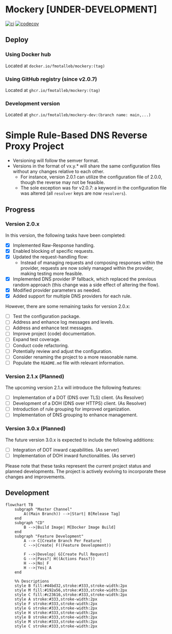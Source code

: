 # Mockery [**UNDER-DEVELOPMENT**]

[![ci](https://github.com/FMotalleb/mockery/actions/workflows/ci.yml/badge.svg)](https://github.com/FMotalleb/mockery/actions/workflows/ci.yml)
[![codecov](https://codecov.io/gh/FMotalleb/mockery/branch/main/graph/badge.svg?token=MPZZYK0LUJ)](https://codecov.io/gh/FMotalleb/mockery)

## Deploy

### Using Docker hub

Located at `docker.io/fmotalleb/mockery:(tag)`

### Using GitHub registry (since v2.0.7)

Located at `ghcr.io/fmotalleb/mockery:(tag)`

### Development version

Located at `ghcr.io/fmotalleb/mockery-dev:(branch name: main,...)`

# Simple Rule-Based DNS Reverse Proxy Project

* Versioning will follow the semver format.
* Versions in the format of vx.y.* will share the same configuration files without any changes relative to each other.
  * For instance, version 2.0.1 can utilize the configuration file of 2.0.0, though the reverse may not be feasible.
  * The sole exception was for v2.0.7: a keyword in the configuration file was altered (all `resolver` keys are now `resolvers`).

## Progress

### Version 2.0.x

In this version, the following tasks have been completed:
* [X] Implemented Raw-Response handling.
* [X] Enabled blocking of specific requests.
* [X] Updated the request-handling flow:
  * Instead of managing requests and composing responses within the provider, requests are now solely managed within the provider, making testing more feasible.
* [X] Implemented DNS provider IP fallback, which replaced the previous random approach (this change was a side effect of altering the flow).
* [X] Modified provider parameters as needed.
* [X] Added support for multiple DNS providers for each rule.

However, there are some remaining tasks for version 2.0.x:
* [ ] Test the configuration package.
* [ ] Address and enhance log messages and levels.
* [ ] Address and enhance test messages.
* [ ] Improve project (code) documentation.
* [ ] Expand test coverage.
* [ ] Conduct code refactoring.
* [ ] Potentially review and adjust the configuration.
* [ ] Consider renaming the project to a more reasonable name.
* [ ] Populate the `README.md` file with relevant information.

### Version 2.1.x (Planned)

The upcoming version 2.1.x will introduce the following features:
* [ ] Implementation of a DOT (DNS over TLS) client. (As Resolver)
* [ ] Development of a DOH (DNS over HTTPS) client. (As Resolver)
* [ ] Introduction of rule grouping for improved organization.
* [ ] Implementation of DNS grouping to enhance management.

### Version 3.0.x (Planned)

The future version 3.0.x is expected to include the following additions:
* [ ] Integration of DOT inward capabilities. (As server)
* [ ] Implementation of DOH inward functionalities. (As server)

Please note that these tasks represent the current project status and planned developments. The project is actively evolving to incorporate these changes and improvements.

## Development

```mermaid
flowchart TB
    subgraph "Master Channel"
        A((Main Branch)) -->|Start| B[Release Tag]
    end
    subgraph "CD"
        B -->|Build Image| M[Docker Image Build]
    end
    subgraph "Feature Development"
        A --> C[Create Branch Per Feature]
        C -->|Create| F((Feature Development))

        F -->|Develop| G[Create Pull Request]
        G -->|Pass?| H((Actions Pass?))
        H -->|No| F
        H -->|Yes| A
    end

    %% Descriptions
    style B fill:#44bd32,stroke:#333,stroke-width:2px
    style M fill:#192a56,stroke:#333,stroke-width:2px
    style C fill:#c23616,stroke:#333,stroke-width:2px
    style A stroke:#333,stroke-width:2px
    style F stroke:#333,stroke-width:2px
    style G stroke:#333,stroke-width:2px
    style H stroke:#333,stroke-width:2px
    style B stroke:#333,stroke-width:2px
    style M stroke:#333,stroke-width:2px
    style C stroke:#333,stroke-width:2px
```
